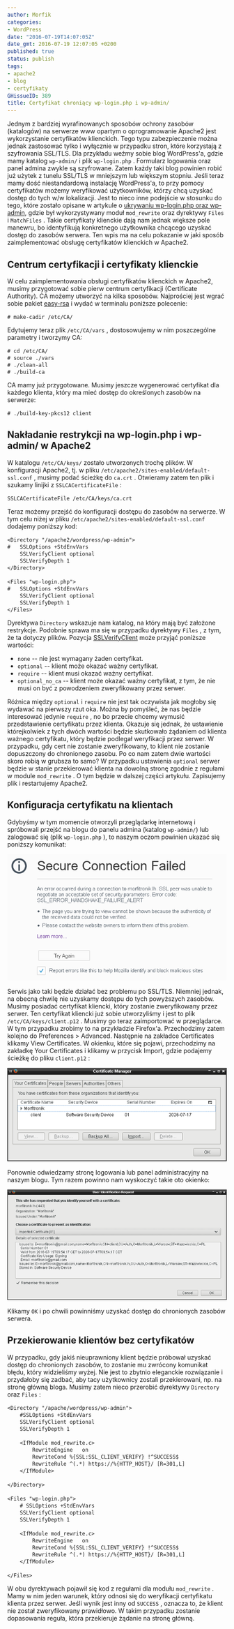 ```yaml
---
author: Morfik
categories:
- WordPress
date: "2016-07-19T14:07:05Z"
date_gmt: 2016-07-19 12:07:05 +0200
published: true
status: publish
tags:
- apache2
- blog
- certyfikaty
GHissueID: 389
title: Certyfikat chroniący wp-login.php i wp-admin/
---
```


Jednym z bardziej wyrafinowanych sposobów ochrony zasobów (katalogów) na serwerze www opartym o
oprogramowanie Apache2 jest wykorzystanie certyfikatów klienckich. Tego typu zabezpieczenie można
jednak zastosować tylko i wyłącznie w przypadku stron, które korzystają z szyfrowania SSL/TLS. Dla
przykładu weźmy sobie blog WordPress'a, gdzie mamy katalog `wp-admin/` i plik `wp-login.php` .
Formularz logowania oraz panel admina zwykle są szyfrowane. Zatem każdy taki blog powinien robić już
użytek z tunelu SSL/TLS w mniejszym lub większym stopniu. Jeśli teraz mamy dość niestandardową
instalację WordPress'a, to przy pomocy certyfikatów możemy weryfikować użytkowników, którzy chcą
uzyskać dostęp do tych w/w lokalizacji. Jest to nieco inne podejście w stosunku do tego, które
zostało opisane w artykule o [ukrywaniu wp-login.php oraz
wp-admin](/post/wordpress-ukrycie-wp-login-php-oraz-wp-admin/), gdzie był
wykorzystywany moduł `mod_rewrite` oraz dyrektywy `Files` i `MatchFiles` . Takie certyfikaty
klienckie dają nam jednak większe pole manewru, bo identyfikują konkretnego użytkownika chcącego
uzyskać dostęp do zasobów serwera. Ten wpis ma na celu pokazanie w jaki sposób zaimplementować
obsługę certyfikatów klienckich w Apache2.

<!--more-->
## Centrum certyfikacji i certyfikaty klienckie

W celu zaimplementowania obsługi certyfikatów klienckich w Apache2, musimy przygotować sobie pierw
centrum certyfikacji (Certificate Authority). CA możemy utworzyć na kilka sposobów. Najprościej jest
wgrać sobie pakiet [easy-rsa](/post/generowanie-certyfikatow-przy-pomocy-easy-rsa/)
i wydać w terminalu poniższe polecenie:

    # make-cadir /etc/CA/

Edytujemy teraz plik `/etc/CA/vars` , dostosowujemy w nim poszczególne parametry i tworzymy CA:

    # cd /etc/CA/
    # source ./vars
    # ./clean-all
    # ./build-ca

CA mamy już przygotowane. Musimy jeszcze wygenerować certyfikat dla każdego klienta, który ma mieć
dostęp do określonych zasobów na serwerze:

    # ./build-key-pkcs12 client

## Nakładanie restrykcji na wp-login.php i wp-admin/ w Apache2

W katalogu `/etc/CA/keys/` zostało utworzonych trochę plików. W konfiguracji Apache2, tj. w pliku
`/etc/apache2/sites-enabled/default-ssl.conf` , musimy podać ścieżkę do `ca.crt` . Otwieramy zatem
ten plik i szukamy linijki z `SSLCACertificateFile` :

    SSLCACertificateFile /etc/CA/keys/ca.crt

Teraz możemy przejść do konfiguracji dostępu do zasobów na serwerze. W tym celu niżej w pliku
`/etc/apache2/sites-enabled/default-ssl.conf` dodajemy poniższy kod:

    <Directory "/apache2/wordpress/wp-admin">
    #   SSLOptions +StdEnvVars
        SSLVerifyClient optional
        SSLVerifyDepth 1
    </Directory>

    <Files "wp-login.php">
    #   SSLOptions +StdEnvVars
        SSLVerifyClient optional
        SSLVerifyDepth 1
    </Files>

Dyrektywa `Directory` wskazuje nam katalog, na który mają być założone restrykcje. Podobnie sprawa
ma się w przypadku dyrektywy `Files` , z tym, że ta dotyczy plików. Pozycja
[SSLVerifyClient](https://httpd.apache.org/docs/current/mod/mod_ssl.html#sslverifyclient) może
przyjąć poniższe wartości:

  - `none` -- nie jest wymagany żaden certyfikat.
  - `optional` -- klient może okazać ważny certyfikat.
  - `require` -- klient musi okazać ważny certyfikat.
  - `optional_no_ca` -- klient może okazać ważny certyfikat, z tym, że nie musi on być z powodzeniem
    zweryfikowany przez serwer.

Różnica między `optional` i `require` nie jest tak oczywista jak mogłoby się wydawać na pierwszy
rzut oka. Można by pomyśleć, że nas będzie interesować jedynie `require` , no bo przecie chcemy
wymusić przedstawienie certyfikatu przez klienta. Okazuje się jednak, że ustawienie którejkolwiek z
tych dwóch wartości będzie skutkowało żądaniem od klienta ważnego certyfikatu, który będzie podlegał
weryfikacji przez serwer. W przypadku, gdy cert nie zostanie zweryfikowany, to klient nie zostanie
dopuszczony do chronionego zasobu. Po co nam zatem dwie wartości skoro robią w grubsza to samo? W
przypadku ustawienia `optional` serwer będzie w stanie przekierować klienta na dowolną stronę
zgodnie z regułami w module `mod_rewrite` . O tym będzie w dalszej części artykułu. Zapisujemy plik
i restartujemy Apache2.

## Konfiguracja certyfikatu na klientach

Gdybyśmy w tym momencie otworzyli przeglądarkę internetową i spróbowali przejść na blogu do panelu
admina (katalog `wp-admin/`) lub zalogować się (plik `wp-login.php` ), to naszym oczom powinien
ukazać się poniższy komunikat:

![](/img/2016/07/1.wp-admin-wp-login.php-apache2-brak-certyfikat.png#big)

Serwis jako taki będzie działać bez problemu po SSL/TLS. Niemniej jednak, na obecną chwilę nie
uzyskamy dostępu do tych powyższych zasobów. Musimy posiadać certyfikat kliencki, który zostanie
zweryfikowany przez serwer. Ten certyfikat kliencki już sobie utworzyliśmy i jest to plik
`/etc/CA/keys/client.p12` . Musimy go teraz zaimportować w przeglądarce. W tym przypadku zrobimy to
na przykładzie Firefox'a. Przechodzimy zatem kolejno do Preferences > Advanced. Następnie na
zakładce Certificates klikamy View Certificates. W okienku, które się pojawi, przechodzimy na
zakładkę Your Certificates i klikamy w przycisk Import, gdzie podajemy ścieżkę do pliku
`client.p12` :

![](/img/2016/07/2.firefox-dodawanie-certyfikat.png#big)

Ponownie odwiedzamy stronę logowania lub panel administracyjny na naszym blogu. Tym razem powinno
nam wyskoczyć takie oto okienko:

![](/img/2016/07/3.firefox-potwierdzenie-certyfikat.png#huge)

Klikamy `OK` i po chwili powinniśmy uzyskać dostęp do chronionych zasobów serwera.

## Przekierowanie klientów bez certyfikatów

W przypadku, gdy jakiś nieuprawniony klient będzie próbował uzyskać dostęp do chronionych zasobów,
to zostanie mu zwrócony komunikat błędu, który widzieliśmy wyżej. Nie jest to zbytnio eleganckie
rozwiązanie i przydałoby się zadbać, aby tacy użytkownicy zostali przekierowani, np. na stronę
główną bloga. Musimy zatem nieco przerobić dyrektywy `Directory` oraz `Files` :

    <Directory "/apache/wordpress/wp-admin">
        #SSLOptions +StdEnvVars
        SSLVerifyClient optional
        SSLVerifyDepth 1

        <IfModule mod_rewrite.c>
            RewriteEngine   on
            RewriteCond %{SSL:SSL_CLIENT_VERIFY} !^SUCCESS$
            RewriteRule ^(.*) https://%{HTTP_HOST}/ [R=301,L]
        </IfModule>

    </Directory>

    <Files "wp-login.php">
        # SSLOptions +StdEnvVars
        SSLVerifyClient optional
        SSLVerifyDepth 1

        <IfModule mod_rewrite.c>
            RewriteEngine   on
            RewriteCond %{SSL:SSL_CLIENT_VERIFY} !^SUCCESS$
            RewriteRule ^(.*) https://%{HTTP_HOST}/ [R=301,L]
        </IfModule>

    </Files>

W obu dyrektywach pojawił się kod z regułami dla modułu `mod_rewrite` . Mamy w nim jeden warunek,
który odnosi się do weryfikacji certyfikatu klienta przez serwer. Jeśli wynik jest inny od
`SUCCESS` , oznacza to, że klient nie został zweryfikowany prawidłowo. W takim przypadku zostanie
dopasowania reguła, która przekieruje żądanie na stronę główną.
